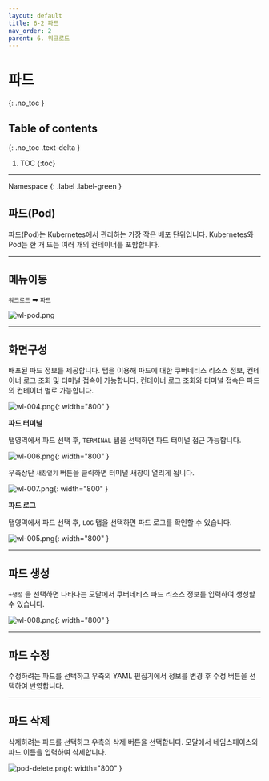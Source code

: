 ```yaml
---
layout: default
title: 6-2 파드
nav_order: 2
parent: 6. 워크로드
---
```


# 파드
{: .no_toc }

## Table of contents
{: .no_toc .text-delta }

1. TOC
{:toc}

---

<div class="code-example" markdown="1">
Namespace
{: .label .label-green }
</div>

## 파드(Pod)
파드(Pod)는 Kubernetes에서 관리하는 가장 작은 배포 단위입니다.
Kubernetes와 Pod는 한 개 또는 여러 개의 컨테이너를 포함합니다.

---

## 메뉴이동
`워크로드` ➡ `파드`

![wl-pod.png](/assets/images/workload/wl-pod.png)

---
## 화면구성
배포된 파드 정보를 제공합니다.
탭을 이용해 파드에 대한 쿠버네티스 리소스 정보, 컨테이너 로그 조회 및 터미널 접속이 가능합니다. 
컨테이너 로그 조회와 터미널 접속은 파드의 컨테이너 별로 가능합니다.

![wl-004.png](/assets/images/workload/wl-004.png){: width="800" }

**파드 터미널**

탭영역에서 파드 선택 후, `TERMINAL` 탭을 선택하면 파드 터미널 접근 가능합니다.

![wl-006.png](/assets/images/workload/wl-006.png){: width="800" }

우측상단 `새창열기` 버튼을 클릭하면 터미널 새창이 열리게 됩니다.

![wl-007.png](/assets/images/workload/wl-007.png){: width="800" }

**파드 로그**

탭영역에서 파드 선택 후, `LOG` 탭을 선택하면 파드 로그를 확인할 수 있습니다.

![wl-005.png](/assets/images/workload/wl-005.png){: width="800" }


---

## 파드 생성
`+생성` 을 선택하면 나타나는 모달에서 쿠버네티스 파드 리소스 정보를 입력하여 생성할 수 있습니다.

![wl-008.png](/assets/images/workload/wl-008.png){: width="800" }

---
## 파드 수정
수정하려는 파드를 선택하고 우측의 YAML 편집기에서 정보를 변경 후 수정 버튼을 선택하여 반영합니다.

---
## 파드 삭제
삭제하려는 파드를 선택하고 우측의 삭제 버튼을 선택합니다.
모달에서 네임스페이스와 파드 이름을 입력하여 삭제합니다.

![pod-delete.png](/assets/images/workload/pod-delete.png){: width="800" }

